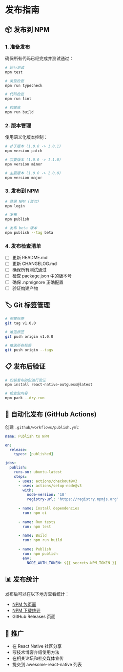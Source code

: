 # 发布指南

## 📦 发布到 NPM

### 1. 准备发布

确保所有代码已经完成并测试通过：

```bash
# 运行测试
npm test

# 类型检查
npm run typecheck

# 代码检查
npm run lint

# 构建库
npm run build
```

### 2. 版本管理

使用语义化版本控制：

```bash
# 补丁版本 (1.0.0 -> 1.0.1)
npm version patch

# 次要版本 (1.0.0 -> 1.1.0)
npm version minor

# 主要版本 (1.0.0 -> 2.0.0)
npm version major
```

### 3. 发布到 NPM

```bash
# 登录 NPM (首次)
npm login

# 发布
npm publish

# 发布 beta 版本
npm publish --tag beta
```

### 4. 发布检查清单

- [ ] 更新 README.md
- [ ] 更新 CHANGELOG.md
- [ ] 确保所有测试通过
- [ ] 检查 package.json 中的版本号
- [ ] 确保 .npmignore 正确配置
- [ ] 验证构建产物

## 🏷️ Git 标签管理

```bash
# 创建标签
git tag v1.0.0

# 推送标签
git push origin v1.0.0

# 推送所有标签
git push origin --tags
```

## 📋 发布后验证

```bash
# 安装发布的包进行验证
npm install react-native-outguess@latest

# 检查包内容
npm pack --dry-run
```

## 🔄 自动化发布 (GitHub Actions)

创建 `.github/workflows/publish.yml`:

```yaml
name: Publish to NPM

on:
  release:
    types: [published]

jobs:
  publish:
    runs-on: ubuntu-latest
    steps:
      - uses: actions/checkout@v3
      - uses: actions/setup-node@v3
        with:
          node-version: '18'
          registry-url: 'https://registry.npmjs.org'
      
      - name: Install dependencies
        run: npm ci
      
      - name: Run tests
        run: npm test
      
      - name: Build
        run: npm run build
      
      - name: Publish
        run: npm publish
        env:
          NODE_AUTH_TOKEN: ${{ secrets.NPM_TOKEN }}
```

## 📊 发布统计

发布后可以在以下地方查看统计：

- [NPM 包页面](https://www.npmjs.com/package/react-native-outguess)
- [NPM 下载统计](https://npm-stat.com/charts.html?package=react-native-outguess)
- GitHub Releases 页面

## 🚀 推广

- 在 React Native 社区分享
- 写技术博客介绍使用方法
- 在相关论坛和社交媒体宣传
- 提交到 awesome-react-native 列表
